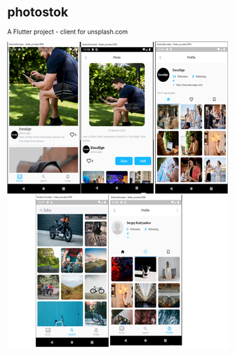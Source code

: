 # photostok
A Flutter project - client for unsplash.com


<a href="url"><img src="screenshots/screens.png" align="left" height="701" width="856" ></a>

